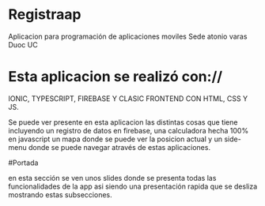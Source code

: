 # Registraap
Aplicacion para programación de aplicaciones moviles
Sede atonio varas Duoc UC

# Esta aplicacion se realizó con://
IONIC, TYPESCRIPT, FIREBASE Y CLASIC FRONTEND CON HTML, CSS Y JS.

Se puede ver presente en esta aplicacion las distintas cosas que tiene incluyendo un registro de datos en firebase, una calculadora hecha 100% en javascript un
mapa donde se puede ver la posicion actual y un side-menu donde se puede navegar através de estas aplicaciones. 

#Portada

en esta sección se ven unos slides donde se presenta todas las funcionalidades de la app asi siendo una presentación rapida que se desliza mostrando estas subsecciones. 

